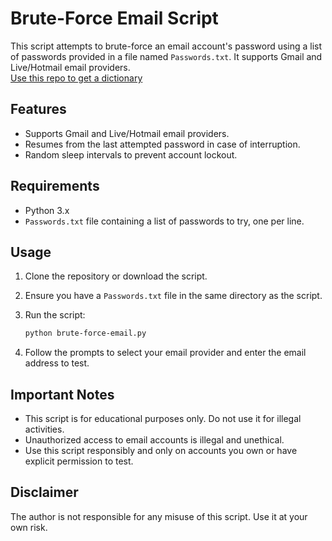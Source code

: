 # Brute-Force Email Script

This script attempts to brute-force an email account's password using a list of passwords provided in a file named `Passwords.txt`. It supports Gmail and Live/Hotmail email providers. <br>
[Use this repo to get a dictionary](https://github.com/kennyn510/wpa2-wordlists/tree/master)

## Features

- Supports Gmail and Live/Hotmail email providers.
- Resumes from the last attempted password in case of interruption.
- Random sleep intervals to prevent account lockout.

## Requirements

- Python 3.x
- `Passwords.txt` file containing a list of passwords to try, one per line.

## Usage

1. Clone the repository or download the script.
2. Ensure you have a `Passwords.txt` file in the same directory as the script.
3. Run the script:

   ```sh
   python brute-force-email.py
   ```

4. Follow the prompts to select your email provider and enter the email address to test.

## Important Notes

- This script is for educational purposes only. Do not use it for illegal activities.
- Unauthorized access to email accounts is illegal and unethical.
- Use this script responsibly and only on accounts you own or have explicit permission to test.

## Disclaimer

The author is not responsible for any misuse of this script. Use it at your own risk.
